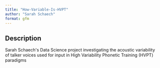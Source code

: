 ```yaml
---
title: "How-Variable-Is-HVPT"
author: "Sarah Schaech"
format: gfm
---
```


## Description
Sarah Schaech's Data Science project investigating the acoustic variability of talker voices used for input in High Variability Phonetic Training (HVPT) paradigms
